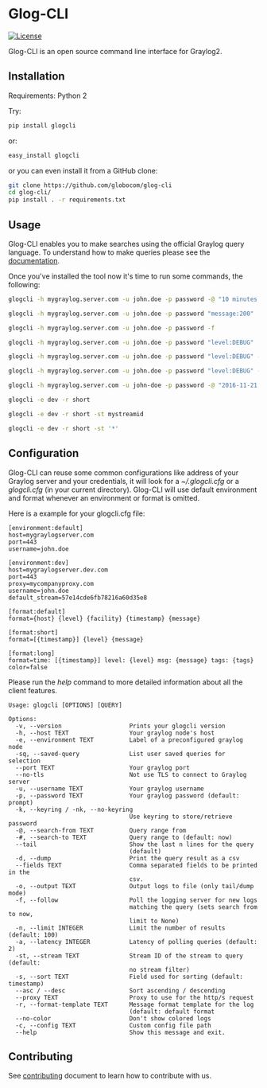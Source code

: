 Glog-CLI
===============================

[![License](https://img.shields.io/badge/License-Apache%202.0-blue.svg)](https://opensource.org/licenses/Apache-2.0)


Glog-CLI is an open source command line interface for Graylog2.

## Installation

Requirements: Python 2

Try:

```bash
pip install glogcli
```

or:

```bash
easy_install glogcli
```

or you can even install it from a GitHub clone:

```bash
git clone https://github.com/globocom/glog-cli
cd glog-cli/
pip install . -r requirements.txt
```

## Usage

Glog-CLI enables you to make searches using the official Graylog query language. To understand how to make queries 
please see the [documentation](http://docs.graylog.org/en/2.1/pages/queries.html).

Once you've installed the tool now it's time to run some commands, the following:

```bash
glogcli -h mygraylog.server.com -u john.doe -p password -@ "10 minutes ago" "source:my-app-server"
```

```bash
glogcli -h mygraylog.server.com -u john.doe -p password "message:200"
```
```bash
glogcli -h mygraylog.server.com -u john.doe -p password -f
```

```bash
glogcli -h mygraylog.server.com -u john.doe -p password "level:DEBUG"
```

```bash
glogcli -h mygraylog.server.com -u john.doe -p password "level:DEBUG" -f
```

```bash
glogcli -h mygraylog.server.com -u john.doe -p password "level:DEBUG" -d --fields timestamp,level,message -o dump.csv
```

```bash
glogcli -h mygraylog.server.com -u john-doe -p password -@ "2016-11-21 00:00:00" -# "2016-11-21 01:00:00" 'message:blabla'
```

```bash
glogcli -e dev -r short
```

```bash
glogcli -e dev -r short -st mystreamid
```

```bash
glogcli -e dev -r short -st '*'
```


## Configuration


Glog-CLI can reuse some common configurations like address of your Graylog server and your credentials, it will look for a
*~/.glogcli.cfg* or a *glogcli.cfg* (in your current directory). Glog-CLI will use default environment and format 
whenever an environment or format is omitted.

Here is a example for your glogcli.cfg file:

```
[environment:default]
host=mygraylogserver.com
port=443
username=john.doe

[environment:dev]
host=mygraylogserver.dev.com
port=443
proxy=mycompanyproxy.com
username=john.doe
default_stream=57e14cde6fb78216a60d35e8

[format:default]
format={host} {level} {facility} {timestamp} {message}
    
[format:short]
format=[{timestamp}] {level} {message}
    
[format:long]
format=time: [{timestamp}] level: {level} msg: {message} tags: {tags}
color=false
```

Please run the *help* command to more detailed information about all the client features.

```
Usage: glogcli [OPTIONS] [QUERY]

Options:
  -v, --version                   Prints your glogcli version
  -h, --host TEXT                 Your graylog node's host
  -e, --environment TEXT          Label of a preconfigured graylog node
  -sq, --saved-query              List user saved queries for selection
  --port TEXT                     Your graylog port
  --no-tls                        Not use TLS to connect to Graylog server
  -u, --username TEXT             Your graylog username
  -p, --password TEXT             Your graylog password (default: prompt)
  -k, --keyring / -nk, --no-keyring
                                  Use keyring to store/retrieve password
  -@, --search-from TEXT          Query range from
  -#, --search-to TEXT            Query range to (default: now)
  --tail                          Show the last n lines for the query
                                  (default)
  -d, --dump                      Print the query result as a csv
  --fields TEXT                   Comma separated fields to be printed in the
                                  csv.
  -o, --output TEXT               Output logs to file (only tail/dump mode)
  -f, --follow                    Poll the logging server for new logs
                                  matching the query (sets search from to now,
                                  limit to None)
  -n, --limit INTEGER             Limit the number of results (default: 100)
  -a, --latency INTEGER           Latency of polling queries (default: 2)
  -st, --stream TEXT              Stream ID of the stream to query (default:
                                  no stream filter)
  -s, --sort TEXT                 Field used for sorting (default: timestamp)
  --asc / --desc                  Sort ascending / descending
  --proxy TEXT                    Proxy to use for the http/s request
  -r, --format-template TEXT      Message format template for the log
                                  (default: default format
  --no-color                      Don't show colored logs
  -c, --config TEXT               Custom config file path
  --help                          Show this message and exit.
  ```

## Contributing
See [contributing](https://github.com/globocom/glog-cli/blob/master/CONTRIBUTING.rst) document to learn how to contribute with us.
